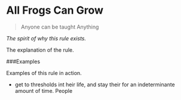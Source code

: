 # All Frogs Can Grow

> Anyone can be taught Anything

<i>The spirit of why this rule exists.</i>

 The explanation of the rule.
 
###Examples

Examples of this rule in action.
 
 
- get to thresholds int heir life, and stay their for an indeterminante amount of time. People 